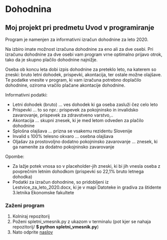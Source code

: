 # Dohodnina

## Moj projekt pri predmetu Uvod v programiranje

Program je namenjen za informativni izračun dohodnine za leto 2020.<br>

Na izbiro imate možnost izračuna dohodnine za eno ali za dve osebi. Pri izračunu dohodnine za dve osebi vam program vrne optimalno prijavo otrok, tako da je skupno plačilo dohodnine najnižje.<br>

Oseba ob koncu leta dobi izpis dohodnine za preteklo leto, na katerem so zneski: bruto letni dohodek, prispevki, akontacija, ter ostale možne olajšave. Te podatke vnesite v program, ki vam izračuna potrebno doplačilo dohodnine, oziroma vračilo plačane akontacije dohodnine.
<br>

Informativni podatki:
<ul>
    <li>Letni dohodek (bruto) ... ves dohodek ki ga oseba zasluži čez celo leto</li>
    <li>Prispevki ... to so npr.: prispevek za pokojninsko in invalidsko zavarovanje, prispevek za zdravstveno varstvo,..</li>
    <li>Akontacija ... skupni znesek, ki je med letom odveden za plačilo dohodnine</li>
    <li>Splošna olajšava ... prizna se vsakemu rezidentu Slovenije</li>
    <li>Invalid s 100% telesno okvaro ... osebna olajšava</li>
    <li>Oljašav za prostovoljno dodatno pokojninsko zavarovanje ... znesek, ki ga namenite za dodatno pokojninsko zavarovanje</li>
</ul>

Opombe: 
<ul>
    <li>Za lažje potek vnosa so v placeholder-jih zneski, ki bi jih vnesla oseba z povprečnim letnim dohodkom (prispevki so 22,1% bruto letnega dohodka)</li>
    <li>Podatki za izračun dohodnine, so pridobljeni iz Lestvice_za_leto_2020.docx, ki je v mapi Datoteke in gradiva za štidente 3.letnika Ekonomske fakultete</li>
</ul>

### Zaženi program
<ol>
    <li>Kolniraj repozitorij</li>
    <li>Poženi spletni_vmesnik.py z ukazom v terminalu (pot kjer se nahaja repozitorij/ <b>$ python spletni_vmesnik.py</b>)</li>
    <li>Nato odprite <a href='http://127.0.0.1:8080/'>naslov</a></li>
</ol>


